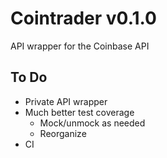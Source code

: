 # Cointrader v0.1.0
API wrapper for the Coinbase API

## To Do
* Private API wrapper
* Much better test coverage
  * Mock/unmock as needed
  * Reorganize
* CI
